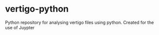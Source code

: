 # vertigo-python
Python repository for analysing vertigo files using python. Created for the use of Juypter 
